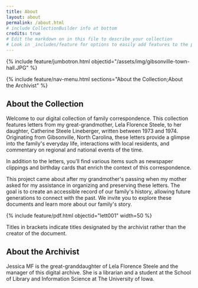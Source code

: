 ```yaml
---
title: About
layout: about
permalink: /about.html
# include CollectionBuilder info at bottom
credits: true
# Edit the markdown on in this file to describe your collection
# Look in _includes/feature for options to easily add features to the page
---
```


{% include feature/jumbotron.html objectid="/assets/img/gibsonville-town-hall.JPG" %}

{% include feature/nav-menu.html sections="About the Collection;About the Archivist" %}

## About the Collection

Welcome to our digital collection of family correspondence. This collection features letters from my great-grandmother, Lela Florence Steele, to her daughter, Catherine Steele Lineberger, written between 1973 and 1974. Originating from Gibsonville, North Carolina, these letters provide a glimpse into the family's everyday life, interactions with local residents, and commentary on regional and national events of the time.

In addition to the letters, you’ll find various items such as newspaper clippings and birthday cards that enrich the context of this correspondence.

This project came about after my grandmother's passing when my mother asked for my assistance in organizing and preserving these letters. The goal is to create an accessible record of our family's history, allowing future generations to connect with the past. We invite you to explore these documents and learn more about our family's story.

{% include feature/pdf.html objectid="lett001" width=50 %}

Titles in brackets indicate titles designated by the archivist rather than the creator of the document.

## About the Archivist

Jessica MF is the great-granddaughter of Lela Florence Steele and the manager of this digital archive. She is a librarian and a student at the School of Library and Information Science at The University of Iowa. 
